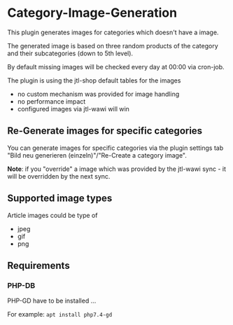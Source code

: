 # Category-Image-Generation

This plugin generates images for categories which doesn't have a image.

The generated image is based on three random products of the category and their subcategories (down to 5th level).

By default missing images will be checked every day at 00:00 via cron-job.

The plugin is using the jtl-shop default tables for the images

* no custom mechanism was provided for image handling
* no performance impact
* configured images via jtl-wawi will win

## Re-Generate images for specific categories

You can generate images for specific categories via the plugin settings tab "Bild neu generieren (einzeln)"/"Re-Create a
category image".

**Note**: if you "override" a image which was provided by the jtl-wawi sync - it will be overridden by the next sync.

## Supported image types

Article images could be type of

* jpeg
* gif
* png

## Requirements

### PHP-DB

PHP-GD have to be installed ...

For example: ``apt install php7.4-gd``